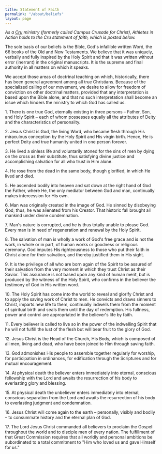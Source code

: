 ```yaml
---
title: Statement of Faith
permalink: "/about/beliefs"
layout: page
---
```


<p class="p1"><i>As a <a href="http://www.cru.org/">Cru</a> ministry (formerly called Campus Crusade for Christ), Athletes in Action holds to the Cru statement of faith, which is posted below.&nbsp;</i></p>
<p class="p1">The sole basis of our beliefs is the Bible, God's infallible written Word, the 66 books of the Old and New Testaments. We believe that it was uniquely, verbally and fully inspired by the Holy Spirit and that it was written without error (inerrant) in the original manuscripts. It is the supreme and final authority in all matters on which it speaks.</p>
<p class="p1">We accept those areas of doctrinal teaching on which, historically, there has been general agreement among all true Christians. Because of the specialized calling of our movement, we desire to allow for freedom of conviction on other doctrinal matters, provided that any interpretation is based upon the Bible alone, and that no such interpretation shall become an issue which hinders the ministry to which God has called us.</p>
<p>1. There is one true God, eternally existing in three persons – Father, Son, and Holy Spirit – each of whom possesses equally all the attributes of Deity and the characteristics of personality.</p>
<p>2. Jesus Christ is God, the living Word, who became flesh through His miraculous conception by the Holy Spirit and His virgin birth. Hence, He is perfect Deity and true humanity united in one person forever.</p>
<p>3. He lived a sinless life and voluntarily atoned for the sins of men by dying on the cross as their substitute, thus satisfying divine justice and accomplishing salvation for all who trust in Him alone.</p>
<p>4. He rose from the dead in the same body, though glorified, in which He lived and died.</p>
<p>5. He ascended bodily into heaven and sat down at the right hand of God the Father, where He, the only mediator between God and man, continually makes intercession for His own.</p>
<p>6. Man was originally created in the image of God. He sinned by disobeying God; thus, he was alienated from his Creator. That historic fall brought all mankind under divine condemnation.</p>
<p>7. Man's nature is corrupted, and he is thus totally unable to please God. Every man is in need of regeneration and renewal by the Holy Spirit.</p>
<p>8. The salvation of man is wholly a work of God's free grace and is not the work, in whole or in part, of human works or goodness or religious ceremony. God imputes His righteousness to those who put their faith in Christ alone for their salvation, and thereby justified them in His sight.</p>
<p>9. It is the privilege of all who are born again of the Spirit to be assured of their salvation from the very moment in which they trust Christ as their Savior. This assurance is not based upon any kind of human merit, but is produced by the witness of the Holy Spirit, who confirms in the believer the testimony of God in His written word.</p>
<p>10. The Holy Spirit has come into the world to reveal and glorify Christ and to apply the saving work of Christ to men. He convicts and draws sinners to Christ, imparts new life to them, continually indwells them from the moment of spiritual birth and seals them until the day of redemption. His fullness, power and control are appropriated in the believer's life by faith.</p>
<p>11. Every believer is called to live so in the power of the indwelling Spirit that he will not fulfill the lust of the flesh but will bear fruit to the glory of God.</p>
<p>12. Jesus Christ is the Head of the Church, His Body, which is composed of all men, living and dead, who have been joined to Him through saving faith.</p>
<p>13. God admonishes His people to assemble together regularly for worship, for participation in ordinances, for edification through the Scriptures and for mutual encouragement.</p>
<p>14. At physical death the believer enters immediately into eternal, conscious fellowship with the Lord and awaits the resurrection of his body to everlasting glory and blessing.</p>
<p>15. At physical death the unbeliever enters immediately into eternal, conscious separation from the Lord and awaits the resurrection of his body to everlasting judgment and condemnation.</p>
<p>16. Jesus Christ will come again to the earth – personally, visibly and bodily – to consummate history and the eternal plan of God.</p>
<p>17. The Lord Jesus Christ commanded all believers to proclaim the Gospel throughout the world and to disciple men of every nation. The fulfillment of that Great Commission requires that all worldly and personal ambitions be subordinated to a total commitment to "Him who loved us and gave Himself for us."</p>
